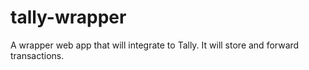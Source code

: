 tally-wrapper
=============

A wrapper web app that will integrate to Tally. It will store and forward transactions.